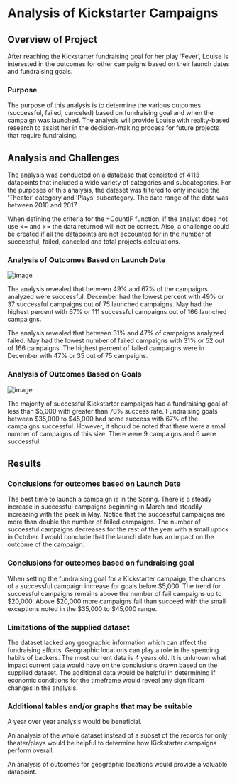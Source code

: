 # Analysis of Kickstarter Campaigns

## Overview of Project
After reaching the Kickstarter fundraising goal for her play ‘Fever’, Louise is interested in the outcomes for other campaigns based on their launch dates and fundraising goals. 
### Purpose
The purpose of this analysis is to determine the various outcomes (successful, failed, canceled) based on fundraising goal and when the campaign was launched. The analysis will provide Louise with reality-based research to assist her in the decision-making process for future projects that require fundraising. 
## Analysis and Challenges
The analysis was conducted on a database that consisted of 4113 datapoints that included a wide variety of categories and subcategories. For the purposes of this analysis, the dataset was filtered to only include the ‘Theater’ category and ‘Plays’ subcategory. The date range of the data was between 2010 and 2017. 

When defining the criteria for the =CountIF function, if the analyst does not use <= and >= the data returned will not be correct. Also, a challenge could be created if all the datapoints are not accounted for in the number of successful, failed, canceled and total projects calculations.  
### Analysis of Outcomes Based on Launch Date

![image](https://user-images.githubusercontent.com/88912539/131234260-063b2e8c-b7cd-4ae3-b169-fce7c9f14bba.png)

The analysis revealed that between 49% and 67% of the campaigns analyzed were successful. December had the lowest percent with 49% or 37 successful campaigns out of 75 launched campaigns. May had the highest percent with 67% or 111 successful campaigns out of 166 launched campaigns.   

The analysis revealed that between 31% and 47% of campaigns analyzed failed. May had the lowest number of failed campaigns with 31% or 52 out of 166 campaigns. The highest percent of failed campaigns were in December with 47% or 35 out of 75 campaigns. 
### Analysis of Outcomes Based on Goals

![image](https://user-images.githubusercontent.com/88912539/131234257-98643011-5388-4e09-aa3d-ec63b31c471a.png)

The majority of successful Kickstarter campaigns had a fundraising goal of less than $5,000 with greater than 70% success rate. Fundraising goals between $35,000 to $45,000 had some success with 67% of the campaigns successful. However, it should be noted that there were a small number of campaigns of this size. There were 9 campaigns and 6 were successful. 
## Results 
### Conclusions for outcomes based on Launch Date
The best time to launch a campaign is in the Spring. There is a steady increase in successful campaigns beginning in March and steadily increasing with the peak in May. Notice that the successful campaigns are more than double the number of failed campaigns. The number of successful campaigns decreases for the rest of the year with a small uptick in October. 
I would conclude that the launch date has an impact on the outcome of the campaign. 
### Conclusions for outcomes based on fundraising goal
When setting the fundraising goal for a Kickstarter campaign, the chances of a successful campaign increase for goals below $5,000. The trend for successful campaigns remains above the number of fail campaigns up to $20,000. Above $20,000 more campaigns fail than succeed with the small exceptions noted in the $35,000 to $45,000 range. 
### Limitations of the supplied dataset
The dataset lacked any geographic information which can affect the fundraising efforts. Geographic locations can play a role in the spending habits of backers. 
The most current data is 4 years old. It is unknown what impact current data would have on the conclusions drawn based on the supplied dataset. The additional data would be helpful in determining if economic conditions for the timeframe would reveal any significant changes in the analysis.
### Additional tables and/or graphs that may be suitable
A year over year analysis would be beneficial.  

An analysis of the whole dataset instead of a subset of the records for only theater/plays would be helpful to determine how Kickstarter campaigns perform overall. 

An analysis of outcomes for geographic locations would provide a valuable datapoint. 
